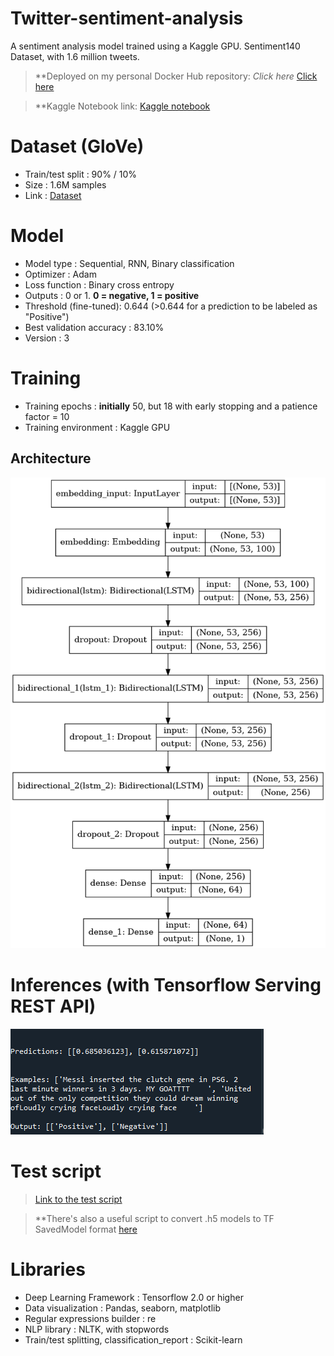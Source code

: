 # Twitter-sentiment-analysis

A sentiment analysis model trained using a Kaggle GPU. Sentiment140 Dataset, with 1.6 million tweets.  

> **Deployed on my personal Docker Hub repository: *Click here* [Click here](https://hub.docker.com/repository/docker/ibrahimserouis/my-tensorflow-models)

> **Kaggle Notebook link:  [Kaggle notebook](https://www.kaggle.com/ibrahimserouis99/twitter-sentiment-analysis)

# Dataset (GloVe)

- Train/test split : 90% / 10% 
- Size : 1.6M samples 
- Link : [Dataset](https://www.kaggle.com/ibrahimserouis99/twitter-sentiment-analysis-and-word-embeddings)


# Model

- Model type : Sequential, RNN, Binary classification
- Optimizer : Adam
- Loss function : Binary cross entropy 
- Outputs : 0 or 1. **0 = negative, 1 = positive**
- Threshold (fine-tuned): 0.644 (>0.644 for a prediction to be labeled as "Positive")
- Best validation accuracy : 83.10%
- Version : 3

# Training 

- Training epochs : **initially** 50, but 18 with early stopping and a patience factor = 10
- Training environment : Kaggle GPU


## Architecture

![Model_architecture](Screenshots/Model%20architecture.png)

# Inferences (with Tensorflow Serving REST API)

![Inference example](Screenshots/Inference%20example.PNG)

# Test script 

> [Link to the test script](Scripts/test_the_model.py)

> **There's also a useful script to convert .h5 models to TF SavedModel format [here](Scripts/convert_from_h5_to_TFSavedModel.py)

# Libraries

- Deep Learning Framework : Tensorflow 2.0 or higher 
- Data visualization : Pandas, seaborn, matplotlib
- Regular expressions builder : re 
- NLP library : NLTK, with stopwords
- Train/test splitting, classification_report : Scikit-learn
